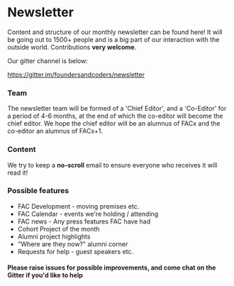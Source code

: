 # Newsletter

Content and structure of our monthly newsletter can be found here! It will be going out to 1500+ people and is a big part of our interaction with the outside world. Contributions **very welcome**.

Our gitter channel is below:

https://gitter.im/foundersandcoders/newsletter

### Team

The newsletter team will be formed of a 'Chief Editor', and a 'Co-Editor' for a period of 4-6 months, at the end of which the co-editor will become the chief editor. We hope the chief editor will be an alumnus of FACx and the co-editor an alumnus of FACx+1.

### Content

We try to keep a **no-scroll** email to ensure everyone who receives it will read it!

### Possible features

* FAC Development - moving premises etc.
* FAC Calendar - events we're holding / attending
* FAC news - Any press features FAC have had
* Cohort Project of the month
* Alumni project highlights
* "Where are they now?" alumni corner
* Requests for help - guest speakers etc.

#### Please raise issues for possible improvements, and come chat on the Gitter if you'd like to help
